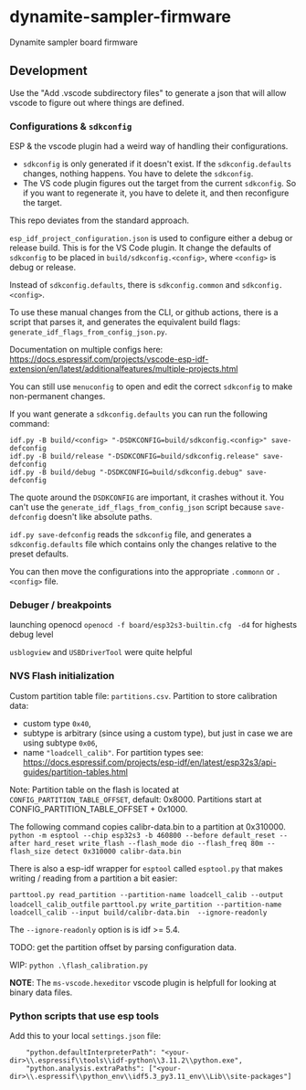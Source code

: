 # dynamite-sampler-firmware

Dynamite sampler board firmware

## Development

Use the "Add .vscode subdirectory files" to generate a json that will allow vscode to
figure out where things are defined.

### Configurations & `sdkconfig`

ESP & the vscode plugin had a weird way of handling their configurations.
- `sdkconfig` is only generated if it doesn't exist. If the `sdkconfig.defaults` changes, 
nothing happens. You have to delete the `sdkconfig`.
- The VS code plugin figures out the target from the current `sdkconfig`. So if you want 
to regenerate it, you have to delete it, and then reconfigure the target.

This repo deviates from the standard approach.

`esp_idf_project_configuration.json` is used to configure either a debug or release build.
This is for the VS Code plugin.
It change the defaults of `sdkconfig` to be placed in `build/sdkconfig.<config>`, 
where `<config>` is debug or release.

Instead of `sdkconfig.defaults`, there is `sdkconfig.common` and `sdkconfig.<config>`.

To use these manual changes from the CLI, or github actions, there is a script that parses it, 
and generates the equivalent build flags: `generate_idf_flags_from_config_json.py`.

Documentation on multiple configs here: https://docs.espressif.com/projects/vscode-esp-idf-extension/en/latest/additionalfeatures/multiple-projects.html

You can still use `menuconfig` to open and edit the correct `sdkconfig` to make non-permanent changes.

If you want generate a `sdkconfig.defaults` you can run the following command:

```
idf.py -B build/<config> "-DSDKCONFIG=build/sdkconfig.<config>" save-defconfig
idf.py -B build/release "-DSDKCONFIG=build/sdkconfig.release" save-defconfig
idf.py -B build/debug "-DSDKCONFIG=build/sdkconfig.debug" save-defconfig
```

The quote around the `DSDKCONFIG` are important, it crashes without it.
You can't use the `generate_idf_flags_from_config_json` script because `save-defconfig` 
doesn't like absolute paths.

`idf.py save-defconfig` reads the `sdkconfig` file, and generates a `sdkconfig.defaults` file
which contains only the changes relative to the preset defaults.

You can then move the configurations into the appropriate `.commonn` or `.<config>` file.

### Debuger / breakpoints

launching openocd `openocd -f board/esp32s3-builtin.cfg `
`-d4` for highests debug level

`usblogview` and `USBDriverTool` were quite helpful

### NVS Flash initialization

Custom partition table file: `partitions.csv`.
Partition to store calibration data:
- custom type `0x40`,
- subtype is arbitrary (since using a custom type), but just in case we are using subtype `0x06`,
- name `"loadcell_calib"`.
For partition types see: https://docs.espressif.com/projects/esp-idf/en/latest/esp32s3/api-guides/partition-tables.html

Note: Partition table on the flash is located at `CONFIG_PARTITION_TABLE_OFFSET`, default: 0x8000.
Partitions start at CONFIG_PARTITION_TABLE_OFFSET + 0x1000.

The following command copies calibr-data.bin to a partition at 0x310000.
`python -m esptool --chip esp32s3 -b 460800 --before default_reset --after hard_reset write_flash --flash_mode dio --flash_freq 80m --flash_size detect 0x310000 calibr-data.bin`

There is also a esp-idf wrapper for `esptool` called `esptool.py` that makes writing / reading
from a partition a bit easier:

`parttool.py read_partition --partition-name loadcell_calib --output loadcell_calib_outfile`
`parttool.py write_partition --partition-name loadcell_calib --input build/calibr-data.bin  --ignore-readonly`

The `--ignore-readonly` option is is idf >= 5.4.

TODO: get the partition offset by parsing configuration data.

WIP: `python .\flash_calibration.py`

**NOTE**: The `ms-vscode.hexeditor` vscode plugin is helpfull for looking at binary data files.

### Python scripts that use esp tools

Add this to your local `settings.json` file:
```
    "python.defaultInterpreterPath": "<your-dir>\\.espressif\\tools\\idf-python\\3.11.2\\python.exe",
    "python.analysis.extraPaths": ["<your-dir>\\.espressif\\python_env\\idf5.3_py3.11_env\\Lib\\site-packages"]
```

